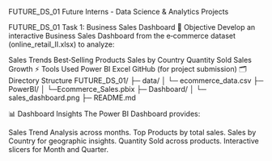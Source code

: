 FUTURE_DS_01
Future Interns - Data Science & Analytics Projects

FUTURE_DS_01
Task 1: Business Sales Dashboard
🎯 Objective
Develop an interactive Business Sales Dashboard from the e‑commerce dataset (online_retail_II.xlsx) to analyze:

Sales Trends
Best‑Selling Products
Sales by Country
Quantity Sold
Sales Growth
⚡️ Tools Used
Power BI
Excel
GitHub (for project submission)
🗂️ Directory Structure
FUTURE_DS_01/ ├─ data/ │ └─ ecommerce_data.csv ├─ PowerBI/ │ └─Ecommerce_Sales.pbix ├─ Dashboard/ │ └─ sales_dashboard.png ├─ README.md

📊 Dashboard Insights
The Power BI Dashboard provides:

Sales Trend Analysis across months.
Top Products by total sales.
Sales by Country for geographic insights.
Quantity Sold across products.
Interactive slicers for Month and Quarter.
